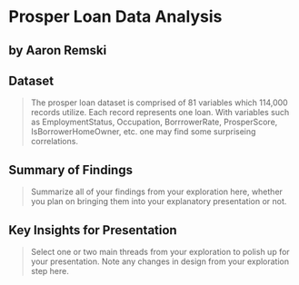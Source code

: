 # Prosper Loan Data Analysis
## by Aaron Remski


## Dataset

> The prosper loan dataset is comprised of 81 variables which 114,000 records utilize. Each record represents one loan. With variables such as EmploymentStatus, Occupation, BorrrowerRate, ProsperScore, IsBorrowerHomeOwner, etc. one may find some surpriseing correlations.


## Summary of Findings

> Summarize all of your findings from your exploration here, whether you plan on bringing them into your explanatory presentation or not.


## Key Insights for Presentation

> Select one or two main threads from your exploration to polish up for your presentation. Note any changes in design from your exploration step here.
